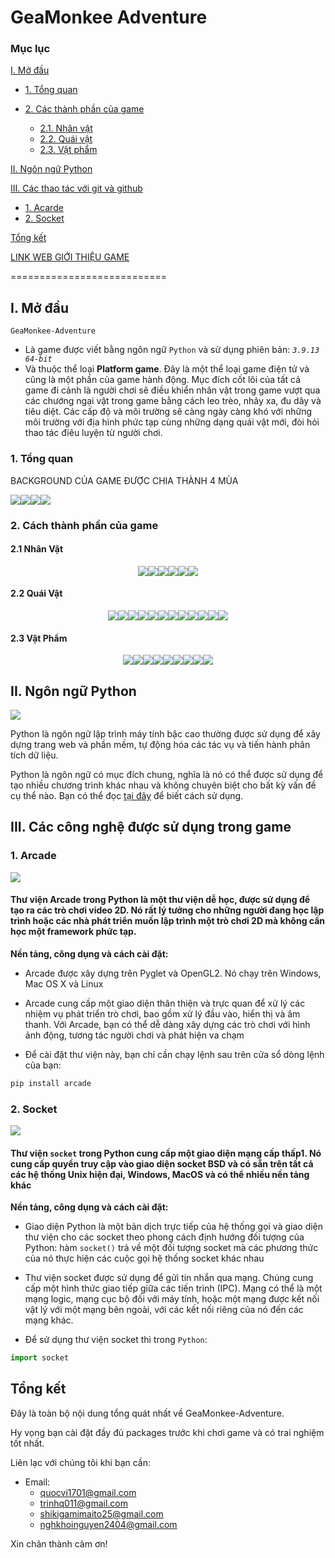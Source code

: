 # GeaMonkee Adventure

### Mục lục

[I. Mở đầu](#Modau)

- [1. Tổng quan](#tongquan)
- [2. Các thành phần của game](#cacthanhphancuagame)

  - [2.1. Nhân vật](#21nhanvat)
  - [2.2. Quái vật](#22quai)
  - [2.3. Vật phẩm](#23vatpham)

[II. Ngôn ngữ Python](#ngonngupython)

[III. Các thao tác với git và github](#caccongnghesudungtronggame)

- [1. Acarde](#arcade)
- [2. Socket](#socket)

[Tổng kết](#Tongket)

[LINK WEB GIỚI THIỆU GAME](https://github.com/MysteryV1701/Web-demo-game)

===========================

<a name="Modau"></a>

## I. Mở đầu

`GeaMonkee-Adventure`

- Là game được viết bằng ngôn ngữ `Python` và sử dụng phiên bản: _`3.9.13 64-bit`_
- Và thuộc thể loại **Platform game**. Đây là một thể loại game điện tử và cũng là một phần của game hành động. Mục đích cốt lõi của tất cả game đi cảnh là người chơi sẽ điều khiển nhân vật trong game vượt qua các chướng ngại vật trong game bằng cách leo trèo, nhảy xa, đu dây và tiêu diệt.
  Các cấp độ và môi trường sẽ càng ngày càng khó với những môi trường với địa hình phức tạp cùng những dạng quái vật mới, đòi hỏi thao tác điêu luyện từ người chơi.

<a name="tongquan"></a>

### 1. Tổng quan

BACKGROUND CỦA GAME ĐƯỢC CHIA THÀNH 4 MÙA

<div style="width: 26% ;display:flex; margin:auto 0">
<img src="./assets/images/Backgrounds/colored_grass.png">
<img src="./assets/images/Backgrounds/colored_desert.png">
<img src="./assets/images/Backgrounds/blue_land.png">
<img src="./assets/images/Backgrounds/colored_shroom.png">
</div>

<a name="cacthanhphancuagame"></a>

### 2. Cách thành phần của game

<a name="21nhanvat"></a>

#### 2.1 Nhân Vật

<div style="width: 100% ;display:flex; margin:auto 0; justify-content: center;flex-wrap: wrap">
<img src="./assets/images/Players/alienGreen_climb1.png">
<img src="./assets/images/Players/alienGreen_front.png">
<img src="./assets/images/Players/alienGreen_hit.png">
<img src="./assets/images/Players/alienGreen_jump.png">
<img src="./assets/images/Players/alienGreen_swim1.png">
<img src="./assets/images/Players/alienGreen_duck.png">
</div>

<a name="22quai"></a>

#### 2.2 Quái Vật

<div style="width: 100% ;display:flex; justify-content: center;flex-wrap: wrap">
<img src="./assets/images/Enemies/barnacle.png">
<img src="./assets/images/Enemies/bee.png">
<img src="./assets/images/Enemies/fishBlue.png">
<img src="./assets/images/Enemies/fishGreen.png">
<img src="./assets/images/Enemies/fishPink.png">
<img src="./assets/images/Enemies/fly.png">
<img src="./assets/images/Enemies/frog.png">
<img src="./assets/images/Enemies/wormPink.png">
<img src="./assets/images/Enemies/mouse.png">
<img src="./assets/images/Enemies/saw.png">
<img src="./assets/images/Enemies/slimeBlock.png">
<img src="./assets/images/Enemies/snail.png">
</div>

<a name="23vatpham"></a>

#### 2.3 Vật Phẩm

<div style="width: 100% ;display:flex; margin:auto 0; justify-content: center;flex-wrap: wrap">
<img src="./assets/images/Items/coinBronze.png">
<img src="./assets/images/Items/coinSilver.png">
<img src="./assets/images/Items/coinGold.png">
<img src="./assets/images/Items/gemBlue.png">
<img src="./assets/images/Items/gemGreen.png">
<img src="./assets/images/Items/gemRed.png">
<img src="./assets/images/Items/keyBlue.png">
<img src="./assets/images/Items/keyGreen.png">
<img src="./assets/images/Items/keyYellow.png">
</div>

<a name="ngonngupython"></a>

## II. Ngôn ngữ Python

<img src=https://www.python.org/static/img/python-logo@2x.png>

Python là ngôn ngữ lập trình máy tính bậc cao thường được sử dụng để xây dựng trang web và phần mềm, tự động hóa các tác vụ và tiến hành phân tích dữ liệu.

Python là ngôn ngữ có mục đích chung, nghĩa là nó có thể được sử dụng để tạo nhiều chương trình khác nhau và không chuyên biệt cho bất kỳ vấn đề cụ thể nào. Bạn có thể đọc [tại đây](https://www.python.org/doc/) để biết cách sử dụng.

<a name="caccongnghesudungtronggame"></a>

## III. Các công nghệ được sử dụng trong game

<a name="arcade"></a>

### 1. Arcade

<img src=https://api.arcade.academy/en/latest/_images/arcade-logo.svg>

#### Thư viện Arcade trong Python là một thư viện dễ học, được sử dụng để tạo ra các trò chơi video 2D. Nó rất lý tưởng cho những người đang học lập trình hoặc các nhà phát triển muốn lập trình một trò chơi 2D mà không cần học một framework phức tạp.

**Nền tảng, công dụng và cách cài đặt:**

- Arcade được xây dựng trên Pyglet và OpenGL2. Nó chạy trên Windows, Mac OS X và Linux

- Arcade cung cấp một giao diện thân thiện và trực quan để xử lý các nhiệm vụ phát triển trò chơi, bao gồm xử lý đầu vào, hiển thị và âm thanh. Với Arcade, bạn có thể dễ dàng xây dựng các trò chơi với hình ảnh động, tương tác người chơi và phát hiện va chạm

- Để cài đặt thư viện này, bạn chỉ cần chạy lệnh sau trên cửa sổ dòng lệnh của bạn:

```sh
pip install arcade
```

<a name="socket"></a>

### 2. Socket

<img src=https://files.realpython.com/media/Python-Sockets-Tutorial_Watermarked.aebb960a567a.jpg>
<a name="socket"></a>

#### Thư viện `socket` trong Python cung cấp một giao diện mạng cấp thấp1. Nó cung cấp quyền truy cập vào giao diện socket BSD và có sẵn trên tất cả các hệ thống Unix hiện đại, Windows, MacOS và có thể nhiều nền tảng khác

**Nền tảng, công dụng và cách cài đặt:**

- Giao diện Python là một bản dịch trực tiếp của hệ thống gọi và giao diện thư viện cho các socket theo phong cách định hướng đối tượng của Python: hàm `socket()` trả về một đối tượng socket mà các phương thức của nó thực hiện các cuộc gọi hệ thống socket khác nhau

- Thư viện socket được sử dụng để gửi tin nhắn qua mạng. Chúng cung cấp một hình thức giao tiếp giữa các tiến trình (IPC). Mạng có thể là một mạng logic, mạng cục bộ đối với máy tính, hoặc một mạng được kết nối vật lý với một mạng bên ngoài, với các kết nối riêng của nó đến các mạng khác.

- Để sử dụng thư viện socket thì trong `Python`:

```python
import socket
```

<a name="Tongket"></a>

## Tổng kết

Đây là toàn bộ nội dung tổng quát nhất về GeaMonkee-Adventure.

Hy vọng bạn cài đặt đầy đủ packages trước khi chơi game và có trai nghiệm tốt nhất.

Liên lạc với chúng tôi khi bạn cần:

- Email:
  - quocvi1701@gmail.com
  - trinhq011@gmail.com
  - shikigamimaito25@gmail.com
  - nghkhoinguyen2404@gmail.com

Xin chân thành cảm ơn!
